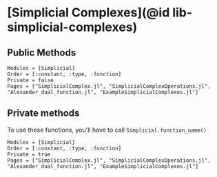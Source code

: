 # [Simplicial Complexes](@id lib-simplicial-complexes)

## Public Methods

```@autodocs
Modules = [Simplicial]
Order = [:constant, :type, :function]
Private = false
Pages = ["SimplicialComplex.jl", "SimplicialComplexOperations.jl", "Alexander_dual_function.jl", "ExampleSimplicialComplexes.jl"]
```

## Private methods

To use these functions, you'll have to call `Simplicial.function_name()`

```@autodocs
Modules = [Simplicial]
Order = [:constant, :type, :function]
Private = true
Pages = ["SimplicialComplex.jl", "SimplicialComplexOperations.jl", "Alexander_dual_function.jl", "ExampleSimplicialComplexes.jl"]
```
